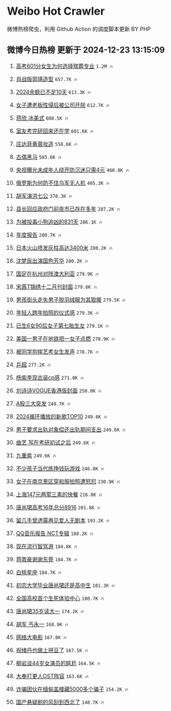 # Weibo Hot Crawler 



微博热榜爬虫，利用 Github Action 的调度脚本更新 BY PHP 


## 微博今日热榜 更新于 2024-12-23 13:15:09 
1. [高考601分女生为何选择殡葬专业](https://s.weibo.com/weibo?q=%23%E9%AB%98%E8%80%83601%E5%88%86%E5%A5%B3%E7%94%9F%E4%B8%BA%E4%BD%95%E9%80%89%E6%8B%A9%E6%AE%A1%E8%91%AC%E4%B8%93%E4%B8%9A%23&t=31&band_rank=1&Refer=top) `1.2M 🔥` 

1. [肖战版郭靖造型](https://s.weibo.com/weibo?q=%23%E8%82%96%E6%88%98%E7%89%88%E9%83%AD%E9%9D%96%E9%80%A0%E5%9E%8B%23&t=31&band_rank=2&Refer=top) `657.7K 🔥` 

1. [2024余额已不足10天](https://s.weibo.com/weibo?q=%232024%E4%BD%99%E9%A2%9D%E5%B7%B2%E4%B8%8D%E8%B6%B310%E5%A4%A9%23&t=31&band_rank=3&Refer=top) `613.3K 🔥` 

1. [女子遭老板性侵后被公司开除](https://s.weibo.com/weibo?q=%23%E5%A5%B3%E5%AD%90%E9%81%AD%E8%80%81%E6%9D%BF%E6%80%A7%E4%BE%B5%E5%90%8E%E8%A2%AB%E5%85%AC%E5%8F%B8%E5%BC%80%E9%99%A4%23&t=31&band_rank=4&Refer=top) `612.7K 🔥` 

1. [蒋欣 冰美式](https://s.weibo.com/weibo?q=%E8%92%8B%E6%AC%A3%20%E5%86%B0%E7%BE%8E%E5%BC%8F&t=31&band_rank=5&Refer=top) `608.5K 🔥` 

1. [室友考完研回来还在学](https://s.weibo.com/weibo?q=%23%E5%AE%A4%E5%8F%8B%E8%80%83%E5%AE%8C%E7%A0%94%E5%9B%9E%E6%9D%A5%E8%BF%98%E5%9C%A8%E5%AD%A6%23&t=31&band_rank=6&Refer=top) `601.6K 🔥` 

1. [庄达菲黄蓉妆造](https://s.weibo.com/weibo?q=%23%E5%BA%84%E8%BE%BE%E8%8F%B2%E9%BB%84%E8%93%89%E5%A6%86%E9%80%A0%23&t=31&band_rank=7&Refer=top) `558.6K 🔥` 

1. [古偶黑马](https://s.weibo.com/weibo?q=%23%E5%8F%A4%E5%81%B6%E9%BB%91%E9%A9%AC%23&t=31&band_rank=8&Refer=top) `503.6K 🔥` 

1. [央视曝光未成年人绕开防沉迷只需4元](https://s.weibo.com/weibo?q=%23%E5%A4%AE%E8%A7%86%E6%9B%9D%E5%85%89%E6%9C%AA%E6%88%90%E5%B9%B4%E4%BA%BA%E7%BB%95%E5%BC%80%E9%98%B2%E6%B2%89%E8%BF%B7%E5%8F%AA%E9%9C%804%E5%85%83%23&t=31&band_rank=9&Refer=top) `460.8K 🔥` 

1. [俄罗斯为何防不住乌军无人机](https://s.weibo.com/weibo?q=%23%E4%BF%84%E7%BD%97%E6%96%AF%E4%B8%BA%E4%BD%95%E9%98%B2%E4%B8%8D%E4%BD%8F%E4%B9%8C%E5%86%9B%E6%97%A0%E4%BA%BA%E6%9C%BA%23&t=31&band_rank=10&Refer=top) `405.3K 🔥` 

1. [胡军演洪七公](https://s.weibo.com/weibo?q=%E8%83%A1%E5%86%9B%E6%BC%94%E6%B4%AA%E4%B8%83%E5%85%AC&t=31&band_rank=11&Refer=top) `378.3K 🔥` 

1. [县长回应政府门前夜市已存在多年](https://s.weibo.com/weibo?q=%23%E5%8E%BF%E9%95%BF%E5%9B%9E%E5%BA%94%E6%94%BF%E5%BA%9C%E9%97%A8%E5%89%8D%E5%A4%9C%E5%B8%82%E5%B7%B2%E5%AD%98%E5%9C%A8%E5%A4%9A%E5%B9%B4%23&t=31&band_rank=12&Refer=top) `287.2K 🔥` 

1. [为被投毒小狗追凶的831天](https://s.weibo.com/weibo?q=%23%E4%B8%BA%E8%A2%AB%E6%8A%95%E6%AF%92%E5%B0%8F%E7%8B%97%E8%BF%BD%E5%87%B6%E7%9A%84831%E5%A4%A9%23&t=31&band_rank=13&Refer=top) `286.1K 🔥` 

1. [年度报告](https://s.weibo.com/weibo?q=%E5%B9%B4%E5%BA%A6%E6%8A%A5%E5%91%8A&t=31&band_rank=14&Refer=top) `280.7K 🔥` 

1. [日本火山喷发灰柱高达3400米](https://s.weibo.com/weibo?q=%23%E6%97%A5%E6%9C%AC%E7%81%AB%E5%B1%B1%E5%96%B7%E5%8F%91%E7%81%B0%E6%9F%B1%E9%AB%98%E8%BE%BE3400%E7%B1%B3%23&t=31&band_rank=15&Refer=top) `280.2K 🔥` 

1. [沈梦辰出演国色芳华](https://s.weibo.com/weibo?q=%23%E6%B2%88%E6%A2%A6%E8%BE%B0%E5%87%BA%E6%BC%94%E5%9B%BD%E8%89%B2%E8%8A%B3%E5%8D%8E%23&t=31&band_rank=16&Refer=top) `280.2K 🔥` 

1. [国足在杭州对阵澳大利亚](https://s.weibo.com/weibo?q=%23%E5%9B%BD%E8%B6%B3%E5%9C%A8%E6%9D%AD%E5%B7%9E%E5%AF%B9%E9%98%B5%E6%BE%B3%E5%A4%A7%E5%88%A9%E4%BA%9A%23&t=31&band_rank=17&Refer=top) `279.9K 🔥` 

1. [宋茜T锦绣十二月刊封面](https://s.weibo.com/weibo?q=%23%E5%AE%8B%E8%8C%9CT%E9%94%A6%E7%BB%A3%E5%8D%81%E4%BA%8C%E6%9C%88%E5%88%8A%E5%B0%81%E9%9D%A2%23&t=31&band_rank=18&Refer=top) `279.6K 🔥` 

1. [男孩街头走失男子脱羽绒服为其取暖](https://s.weibo.com/weibo?q=%23%E7%94%B7%E5%AD%A9%E8%A1%97%E5%A4%B4%E8%B5%B0%E5%A4%B1%E7%94%B7%E5%AD%90%E8%84%B1%E7%BE%BD%E7%BB%92%E6%9C%8D%E4%B8%BA%E5%85%B6%E5%8F%96%E6%9A%96%23&t=31&band_rank=19&Refer=top) `279.5K 🔥` 

1. [年轻人跨年拍照的仪式感](https://s.weibo.com/weibo?q=%23%E5%B9%B4%E8%BD%BB%E4%BA%BA%E8%B7%A8%E5%B9%B4%E6%8B%8D%E7%85%A7%E7%9A%84%E4%BB%AA%E5%BC%8F%E6%84%9F%23&t=31&band_rank=20&Refer=top) `279.3K 🔥` 

1. [已生6女90后女子第七胎生女](https://s.weibo.com/weibo?q=%23%E5%B7%B2%E7%94%9F6%E5%A5%B390%E5%90%8E%E5%A5%B3%E5%AD%90%E7%AC%AC%E4%B8%83%E8%83%8E%E7%94%9F%E5%A5%B3%23&t=31&band_rank=21&Refer=top) `279.1K 🔥` 

1. [美国一男子在地铁把一女子点燃](https://s.weibo.com/weibo?q=%23%E7%BE%8E%E5%9B%BD%E4%B8%80%E7%94%B7%E5%AD%90%E5%9C%A8%E5%9C%B0%E9%93%81%E6%8A%8A%E4%B8%80%E5%A5%B3%E5%AD%90%E7%82%B9%E7%87%83%23&t=31&band_rank=22&Refer=top) `278.9K 🔥` 

1. [被同学抱摔艺考女生发声](https://s.weibo.com/weibo?q=%23%E8%A2%AB%E5%90%8C%E5%AD%A6%E6%8A%B1%E6%91%94%E8%89%BA%E8%80%83%E5%A5%B3%E7%94%9F%E5%8F%91%E5%A3%B0%23&t=31&band_rank=23&Refer=top) `278.7K 🔥` 

1. [乒超](https://s.weibo.com/weibo?q=%E4%B9%92%E8%B6%85&t=31&band_rank=24&Refer=top) `277.2K 🔥` 

1. [杨紫李现古装cp感](https://s.weibo.com/weibo?q=%23%E6%9D%A8%E7%B4%AB%E6%9D%8E%E7%8E%B0%E5%8F%A4%E8%A3%85cp%E6%84%9F%23&t=31&band_rank=25&Refer=top) `271.0K 🔥` 

1. [刘诗诗VOGUE香港版封面](https://s.weibo.com/weibo?q=%23%E5%88%98%E8%AF%97%E8%AF%97VOGUE%E9%A6%99%E6%B8%AF%E7%89%88%E5%B0%81%E9%9D%A2%23&t=31&band_rank=26&Refer=top) `250.0K 🔥` 

1. [A股三大突发](https://s.weibo.com/weibo?q=%23A%E8%82%A1%E4%B8%89%E5%A4%A7%E7%AA%81%E5%8F%91%23&t=31&band_rank=27&Refer=top) `249.7K 🔥` 

1. [2024循环播放的新歌TOP10](https://s.weibo.com/weibo?q=%232024%E5%BE%AA%E7%8E%AF%E6%92%AD%E6%94%BE%E7%9A%84%E6%96%B0%E6%AD%8CTOP10%23&t=31&band_rank=28&Refer=top) `249.6K 🔥` 

1. [男子要求出轨对象偿还出轨期间支出](https://s.weibo.com/weibo?q=%23%E7%94%B7%E5%AD%90%E8%A6%81%E6%B1%82%E5%87%BA%E8%BD%A8%E5%AF%B9%E8%B1%A1%E5%81%BF%E8%BF%98%E5%87%BA%E8%BD%A8%E6%9C%9F%E9%97%B4%E6%94%AF%E5%87%BA%23&t=31&band_rank=29&Refer=top) `249.6K 🔥` 

1. [曲艺 写在考研初试之后](https://s.weibo.com/weibo?q=%E6%9B%B2%E8%89%BA%20%E5%86%99%E5%9C%A8%E8%80%83%E7%A0%94%E5%88%9D%E8%AF%95%E4%B9%8B%E5%90%8E&t=31&band_rank=30&Refer=top) `249.6K 🔥` 

1. [九重紫](https://s.weibo.com/weibo?q=%E4%B9%9D%E9%87%8D%E7%B4%AB&t=31&band_rank=31&Refer=top) `249.6K 🔥` 

1. [不少孩子当代练挣钱玩游戏](https://s.weibo.com/weibo?q=%23%E4%B8%8D%E5%B0%91%E5%AD%A9%E5%AD%90%E5%BD%93%E4%BB%A3%E7%BB%83%E6%8C%A3%E9%92%B1%E7%8E%A9%E6%B8%B8%E6%88%8F%23&t=31&band_rank=32&Refer=top) `246.8K 🔥` 

1. [女子在南京景区穿和服拍照遭怒怼](https://s.weibo.com/weibo?q=%23%E5%A5%B3%E5%AD%90%E5%9C%A8%E5%8D%97%E4%BA%AC%E6%99%AF%E5%8C%BA%E7%A9%BF%E5%92%8C%E6%9C%8D%E6%8B%8D%E7%85%A7%E9%81%AD%E6%80%92%E6%80%BC%23&t=31&band_rank=33&Refer=top) `230.9K 🔥` 

1. [上海147元两荤三素的快餐](https://s.weibo.com/weibo?q=%E4%B8%8A%E6%B5%B7147%E5%85%83%E4%B8%A4%E8%8D%A4%E4%B8%89%E7%B4%A0%E7%9A%84%E5%BF%AB%E9%A4%90&t=31&band_rank=34&Refer=top) `216.0K 🔥` 

1. [唐尚珺高考16年总分8916](https://s.weibo.com/weibo?q=%23%E5%94%90%E5%B0%9A%E7%8F%BA%E9%AB%98%E8%80%8316%E5%B9%B4%E6%80%BB%E5%88%868916%23&t=31&band_rank=35&Refer=top) `201.8K 🔥` 

1. [留几手曾透露再见爱人无剧本](https://s.weibo.com/weibo?q=%23%E7%95%99%E5%87%A0%E6%89%8B%E6%9B%BE%E9%80%8F%E9%9C%B2%E5%86%8D%E8%A7%81%E7%88%B1%E4%BA%BA%E6%97%A0%E5%89%A7%E6%9C%AC%23&t=31&band_rank=36&Refer=top) `193.2K 🔥` 

1. [QQ音乐报告 NCT专辑](https://s.weibo.com/weibo?q=QQ%E9%9F%B3%E4%B9%90%E6%8A%A5%E5%91%8A%20NCT%E4%B8%93%E8%BE%91&t=31&band_rank=37&Refer=top) `188.2K 🔥` 

1. [现在流行智驾游](https://s.weibo.com/weibo?q=%23%E7%8E%B0%E5%9C%A8%E6%B5%81%E8%A1%8C%E6%99%BA%E9%A9%BE%E6%B8%B8%23&t=31&band_rank=38&Refer=top) `184.8K 🔥` 

1. [蒋敦豪谢谢东莞](https://s.weibo.com/weibo?q=%23%E8%92%8B%E6%95%A6%E8%B1%AA%E8%B0%A2%E8%B0%A2%E4%B8%9C%E8%8E%9E%23&t=31&band_rank=39&Refer=top) `184.7K 🔥` 

1. [白桃星座](https://s.weibo.com/weibo?q=%E7%99%BD%E6%A1%83%E6%98%9F%E5%BA%A7&t=31&band_rank=40&Refer=top) `184.7K 🔥` 

1. [初恋大学毕业唐尚珺还是高中生](https://s.weibo.com/weibo?q=%23%E5%88%9D%E6%81%8B%E5%A4%A7%E5%AD%A6%E6%AF%95%E4%B8%9A%E5%94%90%E5%B0%9A%E7%8F%BA%E8%BF%98%E6%98%AF%E9%AB%98%E4%B8%AD%E7%94%9F%23&t=31&band_rank=41&Refer=top) `181.3K 🔥` 

1. [全国高校首个生死体验中心](https://s.weibo.com/weibo?q=%23%E5%85%A8%E5%9B%BD%E9%AB%98%E6%A0%A1%E9%A6%96%E4%B8%AA%E7%94%9F%E6%AD%BB%E4%BD%93%E9%AA%8C%E4%B8%AD%E5%BF%83%23&t=31&band_rank=42&Refer=top) `180.7K 🔥` 

1. [唐尚珺35岁读大一](https://s.weibo.com/weibo?q=%23%E5%94%90%E5%B0%9A%E7%8F%BA35%E5%B2%81%E8%AF%BB%E5%A4%A7%E4%B8%80%23&t=31&band_rank=43&Refer=top) `174.2K 🔥` 

1. [胡军 丐永一](https://s.weibo.com/weibo?q=%E8%83%A1%E5%86%9B%20%E4%B8%90%E6%B0%B8%E4%B8%80&t=31&band_rank=44&Refer=top) `168.9K 🔥` 

1. [网络大电影](https://s.weibo.com/weibo?q=%E7%BD%91%E7%BB%9C%E5%A4%A7%E7%94%B5%E5%BD%B1&t=31&band_rank=45&Refer=top) `167.8K 🔥` 

1. [祝绪丹也做上拼豆了](https://s.weibo.com/weibo?q=%23%E7%A5%9D%E7%BB%AA%E4%B8%B9%E4%B9%9F%E5%81%9A%E4%B8%8A%E6%8B%BC%E8%B1%86%E4%BA%86%23&t=31&band_rank=46&Refer=top) `167.5K 🔥` 

1. [柳岩谈44岁女演员的尴尬](https://s.weibo.com/weibo?q=%23%E6%9F%B3%E5%B2%A9%E8%B0%8844%E5%B2%81%E5%A5%B3%E6%BC%94%E5%91%98%E7%9A%84%E5%B0%B4%E5%B0%AC%23&t=31&band_rank=47&Refer=top) `164.5K 🔥` 

1. [大奉打更人OST阵容](https://s.weibo.com/weibo?q=%23%E5%A4%A7%E5%A5%89%E6%89%93%E6%9B%B4%E4%BA%BAOST%E9%98%B5%E5%AE%B9%23&t=31&band_rank=48&Refer=top) `163.6K 🔥` 

1. [诈骗团伙在缅甸盖楼藏5000多个骗子](https://s.weibo.com/weibo?q=%23%E8%AF%88%E9%AA%97%E5%9B%A2%E4%BC%99%E5%9C%A8%E7%BC%85%E7%94%B8%E7%9B%96%E6%A5%BC%E8%97%8F5000%E5%A4%9A%E4%B8%AA%E9%AA%97%E5%AD%90%23&t=31&band_rank=49&Refer=top) `154.2K 🔥` 

1. [国产悬疑剧的风刮到西北了](https://s.weibo.com/weibo?q=%23%E5%9B%BD%E4%BA%A7%E6%82%AC%E7%96%91%E5%89%A7%E7%9A%84%E9%A3%8E%E5%88%AE%E5%88%B0%E8%A5%BF%E5%8C%97%E4%BA%86%23&t=31&band_rank=50&Refer=top) `148.7K 🔥` 

